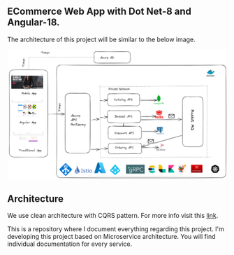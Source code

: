 ## ECommerce Web App with Dot Net-8 and Angular-18.

The architecture of this project will be similar to the below image.

![Architecture Diagram](./Images/Recent_Project.png)


 ## Architecture
 We use clean architecture with CQRS pattern. For more info visit this [link](https://www.c-sharpcorner.com/article/using-the-cqrs-pattern-in-c-sharp/). </br>
 
This is a repository where I document everything regarding this project. I'm developing this project based on Microservice architecture.
You will find individual documentation for every service.
